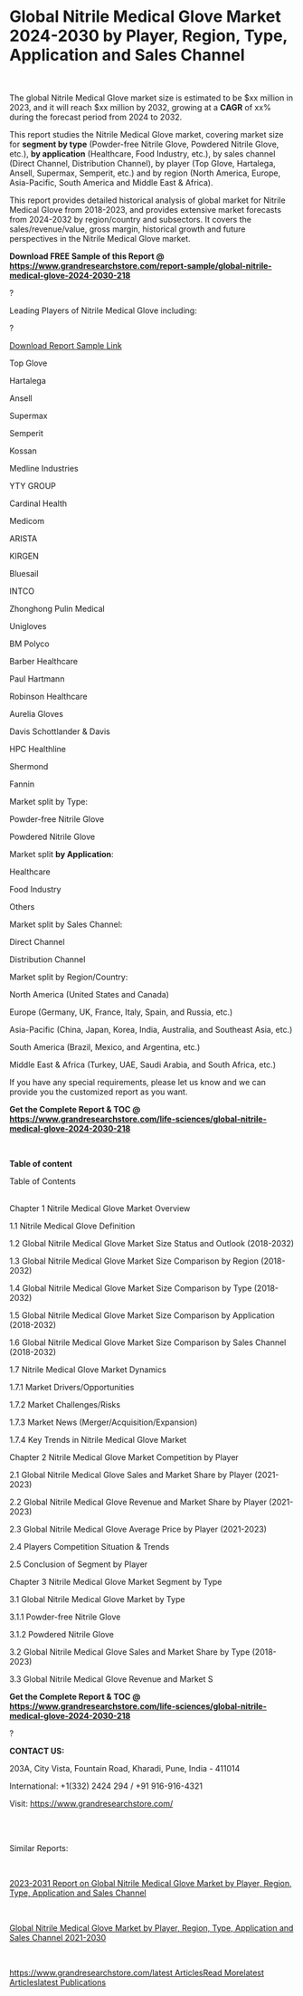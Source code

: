 <h1>Global Nitrile Medical Glove Market 2024-2030 by Player, Region, Type, Application and Sales Channel</h1><br/><p>The global Nitrile Medical Glove market size is estimated to be $xx million in 2023, and it will reach $xx million by 2032, growing at a <strong>CAGR</strong> of xx% during the forecast period from 2024 to 2032.</p>
 
 
 
 <p>This report studies the Nitrile Medical Glove market, covering market size for <strong>segment by type</strong> (Powder-free Nitrile Glove, Powdered Nitrile Glove, etc.), <strong>by application</strong> (Healthcare, Food Industry, etc.), by sales channel (Direct Channel, Distribution Channel), by player (Top Glove, Hartalega, Ansell, Supermax, Semperit, etc.) and by region (North America, Europe, Asia-Pacific, South America and Middle East & Africa).</p>
 
 
 
 <p>This report provides detailed historical analysis of global market for Nitrile Medical Glove from 2018-2023, and provides extensive market forecasts from 2024-2032 by region/country and subsectors. It covers the sales/revenue/value, gross margin, historical growth and future perspectives in the Nitrile Medical Glove market.</p>
 
 
 
 <div><b>Download FREE Sample of this Report @ <a href="https://www.grandresearchstore.com/report-sample/global-nitrile-medical-glove-2024-2030-218">https://www.grandresearchstore.com/report-sample/global-nitrile-medical-glove-2024-2030-218</a></b></div>
 
 
 
 <p>? </p>
 
 
 
 <p>Leading Players of Nitrile Medical Glove including:</p>
 
 
 
 <p>? </p>
 
 
 
 <p><a href="https://www.grandresearchstore.com/mr-admin/report-sample/global-nitrile-medical-glove-2024-2030-218">Download Report Sample Link</a></p>
 
 
 
 <p>Top Glove</p>
 
 
 
 <p>Hartalega</p>
 
 
 
 <p>Ansell</p>
 
 
 
 <p>Supermax</p>
 
 
 
 <p>Semperit</p>
 
 
 
 <p>Kossan</p>
 
 
 
 <p>Medline Industries</p>
 
 
 
 <p>YTY GROUP</p>
 
 
 
 <p>Cardinal Health</p>
 
 
 
 <p>Medicom</p>
 
 
 
 <p>ARISTA</p>
 
 
 
 <p>KIRGEN</p>
 
 
 
 <p>Bluesail</p>
 
 
 
 <p>INTCO</p>
 
 
 
 <p>Zhonghong Pulin Medical</p>
 
 
 
 <p>Unigloves</p>
 
 
 
 <p>BM Polyco</p>
 
 
 
 <p>Barber Healthcare</p>
 
 
 
 <p>Paul Hartmann</p>
 
 
 
 <p>Robinson Healthcare</p>
 
 
 
 <p>Aurelia Gloves</p>
 
 
 
 <p>Davis Schottlander & Davis</p>
 
 
 
 <p>HPC Healthline</p>
 
 
 
 <p>Shermond</p>
 
 
 
 <p>Fannin</p>
 
 
 
 <p>Market split by Type:</p>
 
 
 
 <p>Powder-free Nitrile Glove</p>
 
 
 
 <p>Powdered Nitrile Glove</p>
 
 
 
 <p>Market split <strong>by Application</strong>:</p>
 
 
 
 <p>Healthcare</p>
 
 
 
 <p>Food Industry</p>
 
 
 
 <p>Others</p>
 
 
 
 <p>Market split by Sales Channel:</p>
 
 
 
 <p>Direct Channel</p>
 
 
 
 <p>Distribution Channel</p>
 
 
 
 <p>Market split by Region/Country:</p>
 
 
 
 <p>North America (United States and Canada)</p>
 
 
 
 <p>Europe (Germany, UK, France, Italy, Spain, and Russia, etc.)</p>
 
 
 
 <p>Asia-Pacific (China, Japan, Korea, India, Australia, and Southeast Asia, etc.)</p>
 
 
 
 <p>South America (Brazil, Mexico, and Argentina, etc.)</p>
 
 
 
 <p>Middle East & Africa (Turkey, UAE, Saudi Arabia, and South Africa, etc.)</p>
 
 
 
 <p>If you have any special requirements, please let us know and we can provide you the customized report as you want.</p>
 
 
 
 <div><b>Get the Complete Report & TOC @ <a href="https://www.grandresearchstore.com/life-sciences/global-nitrile-medical-glove-2024-2030-218">https://www.grandresearchstore.com/life-sciences/global-nitrile-medical-glove-2024-2030-218</a></b></div>
 
 
 
 <p><br />
 
 <b>Table of content</b></p>
 
 
 
 <p>Table of Contents<br />
 
 <br />
 
 Chapter 1 Nitrile Medical Glove Market Overview<br />
 
 1.1 Nitrile Medical Glove Definition<br />
 
 1.2 Global Nitrile Medical Glove Market Size Status and Outlook (2018-2032)<br />
 
 1.3 Global Nitrile Medical Glove Market Size Comparison by Region (2018-2032)<br />
 
 1.4 Global Nitrile Medical Glove Market Size Comparison by Type (2018-2032)<br />
 
 1.5 Global Nitrile Medical Glove Market Size Comparison by Application (2018-2032)<br />
 
 1.6 Global Nitrile Medical Glove Market Size Comparison by Sales Channel (2018-2032)<br />
 
 1.7 Nitrile Medical Glove Market Dynamics<br />
 
 1.7.1 Market Drivers/Opportunities<br />
 
 1.7.2 Market Challenges/Risks<br />
 
 1.7.3 Market News (Merger/Acquisition/Expansion)<br />
 
 1.7.4 Key Trends in Nitrile Medical Glove Market<br />
 
 Chapter 2 Nitrile Medical Glove Market Competition by Player<br />
 
 2.1 Global Nitrile Medical Glove Sales and Market Share by Player (2021-2023)<br />
 
 2.2 Global Nitrile Medical Glove Revenue and Market Share by Player (2021-2023)<br />
 
 2.3 Global Nitrile Medical Glove Average Price by Player (2021-2023)<br />
 
 2.4 Players Competition Situation & Trends<br />
 
 2.5 Conclusion of Segment by Player<br />
 
 Chapter 3 Nitrile Medical Glove Market Segment by Type<br />
 
 3.1 Global Nitrile Medical Glove Market by Type<br />
 
 3.1.1 Powder-free Nitrile Glove<br />
 
 3.1.2 Powdered Nitrile Glove<br />
 
 3.2 Global Nitrile Medical Glove Sales and Market Share by Type (2018-2023)<br />
 
 3.3 Global Nitrile Medical Glove Revenue and Market S</p>
 
 
 
 <div><b>Get the Complete Report & TOC @ <a href="https://www.grandresearchstore.com/life-sciences/global-nitrile-medical-glove-2024-2030-218">https://www.grandresearchstore.com/life-sciences/global-nitrile-medical-glove-2024-2030-218</a></b></div>
 
 
 
 <p>? </p>
 
 
 
 <p><b>CONTACT US:</b><br />
 
 203A, City Vista, Fountain Road, Kharadi, Pune, India - 411014<br />
 
 International: +1(332) 2424 294 / +91 916-916-4321<br />
 
 Visit: <a href="https://www.grandresearchstore.com/">https://www.grandresearchstore.com/</a><br />
 
 <br />
 
 <br />
 
 Similar Reports:<br />
 
 <br />
 
 <a href="https://www.grandresearchstore.com/life-sciences/global-on-nitrile-medical-glove-2023-2031-435">2023-2031 Report on Global Nitrile Medical Glove Market by Player, Region, Type, Application and Sales Channel</a><br />
 
 <br />
 
 <a href="https://www.grandresearchstore.com/life-sciences/global-nitrile-medical-glove-2021-2030-962">Global Nitrile Medical Glove Market by Player, Region, Type, Application and Sales Channel 2021-2030</a><br />
 
 <br />
 
 <a href="https://gyeongbokgung.com">https://www.grandresearchstore.com/</a><a href="https://hallyeomaritime.com">latest Articles</a><a href="https://jingwansa.com">Read More</a><a href="https://nguoiviet.jp/">latest Articles</a><a href="https://www.intelmarketresearch.com/">latest Publications</a></p>